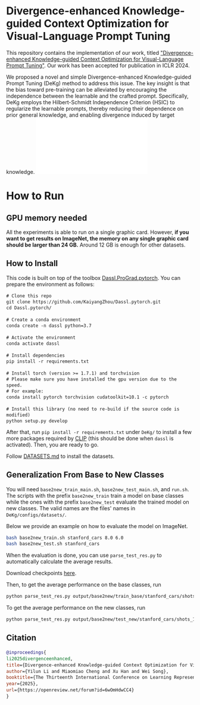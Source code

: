 # Divergence-enhanced Knowledge-guided Context Optimization for Visual-Language Prompt Tuning  
This repository contains the implementation of our work, titled ["Divergence-enhanced Knowledge-guided Context Optimization for Visual-Language Prompt Tuning"](https://openreview.net/forum?id=6wOmHdwCC4&referrer=%5BAuthor%20Console%5D(%2Fgroup%3Fid%3DICLR.cc%2F2025%2FConference%2FAuthors%23your-submissions)). Our work has been accepted for publication in ICLR 2024.

We proposed a novel and simple Divergence-enhanced Knowledge-guided Prompt Tuning (DeKg) method to address this issue. The key insight is that the bias toward pre-training can be alleviated by encouraging the independence between the learnable and the crafted prompt. Specifically, DeKg employs the Hilbert-Schmidt Independence Criterion (HSIC) to regularize the learnable prompts, thereby reducing their dependence on prior general knowledge, and enabling divergence induced by target knowledge.
![main figure](framework.pdf)
# How to Run

## GPU memory needed

All the experiments is able to run on a single graphic card. However, **if you want to get results on ImageNet, the memory on any single graphic card should be larger than 24 GB.** Around 12 GB is enough for other datasets. 


## How to Install
This code is built on top of the toolbox [Dassl.ProGrad.pytorch](https://github.com/BeierZhu/Prompt-align/tree/main/Dassl.ProGrad.pytorch). You can prepare the environment as follows:

```
# Clone this repo
git clone https://github.com/KaiyangZhou/Dassl.pytorch.git
cd Dassl.pytorch/

# Create a conda environment
conda create -n dassl python=3.7

# Activate the environment
conda activate dassl

# Install dependencies
pip install -r requirements.txt

# Install torch (version >= 1.7.1) and torchvision
# Please make sure you have installed the gpu version due to the speed.
# For example:
conda install pytorch torchvision cudatoolkit=10.1 -c pytorch

# Install this library (no need to re-build if the source code is modified)
python setup.py develop
```

After that, run `pip install -r requirements.txt` under `DeKg/` to install a few more packages required by [CLIP](https://github.com/openai/CLIP) (this should be done when `dassl` is activated). Then, you are ready to go.

Follow [DATASETS.md](DATASETS.md) to install the datasets.


## Generalization From Base to New Classes

You will need `base2new_train_main.sh`, `base2new_test_main.sh`, and `run.sh`. The scripts with the prefix `base2new_train` train a model on base classes while the ones with the prefix `base2new_test` evaluate the trained model on new classes.  The valid names are the files' names in `DeKg/configs/datasets/`.

Below we provide an example on how to evaluate the model on ImageNet.

```bash
bash base2new_train.sh stanford_cars 8.0 6.0
bash base2new_test.sh stanford_cars 
```

When the evaluation is done, you can use `parse_test_res.py` to automatically calculate the average results.

Download checkpoints [here](https://drive.google.com/file/d/17xboHHQoDUCCqItX8ghJu7lDJijDkv6Q/view?usp=drive_link).

Then, to get the average performance on the base classes, run

```bash
python parse_test_res.py output/base2new/train_base/stanford_cars/shots_16/DeKg/vit_b16_ep100_ctxv1
```

To get the average performance on the new classes, run

```bash
python parse_test_res.py output/base2new/test_new/stanford_cars/shots_16/DeKg/vit_b16_ep100_ctxv1 --test-log
```

## Citation
```bibtex
@inproceedings{
li2025divergenceenhanced,
title={Divergence-enhanced Knowledge-guided Context Optimization for Visual-Language Prompt Tuning},
author={Yilun Li and Miaomiao Cheng and Xu Han and Wei Song},
booktitle={The Thirteenth International Conference on Learning Representations},
year={2025},
url={https://openreview.net/forum?id=6wOmHdwCC4}
}
```

